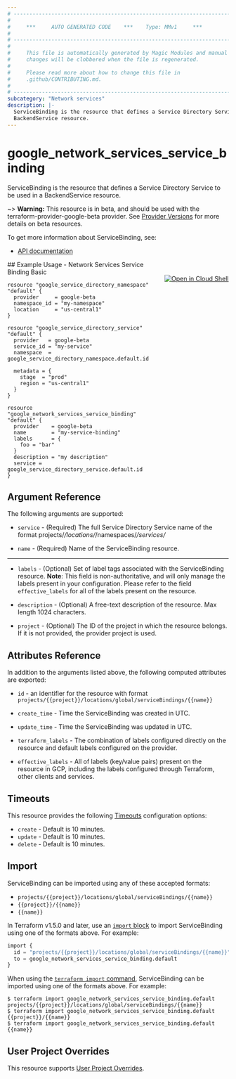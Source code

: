 ```yaml
---
# ----------------------------------------------------------------------------
#
#     ***     AUTO GENERATED CODE    ***    Type: MMv1     ***
#
# ----------------------------------------------------------------------------
#
#     This file is automatically generated by Magic Modules and manual
#     changes will be clobbered when the file is regenerated.
#
#     Please read more about how to change this file in
#     .github/CONTRIBUTING.md.
#
# ----------------------------------------------------------------------------
subcategory: "Network services"
description: |-
  ServiceBinding is the resource that defines a Service Directory Service to be used in a
  BackendService resource.
---
```


# google\_network\_services\_service\_binding

ServiceBinding is the resource that defines a Service Directory Service to be used in a
BackendService resource.

~> **Warning:** This resource is in beta, and should be used with the terraform-provider-google-beta provider.
See [Provider Versions](https://terraform.io/docs/providers/google/guides/provider_versions.html) for more details on beta resources.

To get more information about ServiceBinding, see:

* [API documentation](https://cloud.google.com/traffic-director/docs/reference/network-services/rest/v1beta1/projects.locations.serviceBindings)

<div class = "oics-button" style="float: right; margin: 0 0 -15px">
  <a href="https://console.cloud.google.com/cloudshell/open?cloudshell_git_repo=https%3A%2F%2Fgithub.com%2Fterraform-google-modules%2Fdocs-examples.git&cloudshell_working_dir=network_services_service_binding_basic&cloudshell_image=gcr.io%2Fcloudshell-images%2Fcloudshell%3Alatest&open_in_editor=main.tf&cloudshell_print=.%2Fmotd&cloudshell_tutorial=.%2Ftutorial.md" target="_blank">
    <img alt="Open in Cloud Shell" src="//gstatic.com/cloudssh/images/open-btn.svg" style="max-height: 44px; margin: 32px auto; max-width: 100%;">
  </a>
</div>
## Example Usage - Network Services Service Binding Basic


```hcl
resource "google_service_directory_namespace" "default" {
  provider     = google-beta
  namespace_id = "my-namespace"
  location     = "us-central1"
}

resource "google_service_directory_service" "default" {
  provider   = google-beta
  service_id = "my-service"
  namespace  = google_service_directory_namespace.default.id

  metadata = {
    stage  = "prod"
    region = "us-central1"
  }
}

resource "google_network_services_service_binding" "default" {
  provider    = google-beta
  name        = "my-service-binding"
  labels      = {
    foo = "bar"
  }
  description = "my description"
  service = google_service_directory_service.default.id
}
```

## Argument Reference

The following arguments are supported:


* `service` -
  (Required)
  The full Service Directory Service name of the format
  projects/*/locations/*/namespaces/*/services/*

* `name` -
  (Required)
  Name of the ServiceBinding resource.


- - -


* `labels` -
  (Optional)
  Set of label tags associated with the ServiceBinding resource.
  **Note**: This field is non-authoritative, and will only manage the labels present in your configuration.
  Please refer to the field `effective_labels` for all of the labels present on the resource.

* `description` -
  (Optional)
  A free-text description of the resource. Max length 1024 characters.

* `project` - (Optional) The ID of the project in which the resource belongs.
    If it is not provided, the provider project is used.


## Attributes Reference

In addition to the arguments listed above, the following computed attributes are exported:

* `id` - an identifier for the resource with format `projects/{{project}}/locations/global/serviceBindings/{{name}}`

* `create_time` -
  Time the ServiceBinding was created in UTC.

* `update_time` -
  Time the ServiceBinding was updated in UTC.

* `terraform_labels` -
  The combination of labels configured directly on the resource
   and default labels configured on the provider.

* `effective_labels` -
  All of labels (key/value pairs) present on the resource in GCP, including the labels configured through Terraform, other clients and services.


## Timeouts

This resource provides the following
[Timeouts](https://developer.hashicorp.com/terraform/plugin/sdkv2/resources/retries-and-customizable-timeouts) configuration options:

- `create` - Default is 10 minutes.
- `update` - Default is 10 minutes.
- `delete` - Default is 10 minutes.

## Import


ServiceBinding can be imported using any of these accepted formats:

* `projects/{{project}}/locations/global/serviceBindings/{{name}}`
* `{{project}}/{{name}}`
* `{{name}}`


In Terraform v1.5.0 and later, use an [`import` block](https://developer.hashicorp.com/terraform/language/import) to import ServiceBinding using one of the formats above. For example:

```tf
import {
  id = "projects/{{project}}/locations/global/serviceBindings/{{name}}"
  to = google_network_services_service_binding.default
}
```

When using the [`terraform import` command](https://developer.hashicorp.com/terraform/cli/commands/import), ServiceBinding can be imported using one of the formats above. For example:

```
$ terraform import google_network_services_service_binding.default projects/{{project}}/locations/global/serviceBindings/{{name}}
$ terraform import google_network_services_service_binding.default {{project}}/{{name}}
$ terraform import google_network_services_service_binding.default {{name}}
```

## User Project Overrides

This resource supports [User Project Overrides](https://registry.terraform.io/providers/hashicorp/google/latest/docs/guides/provider_reference#user_project_override).
